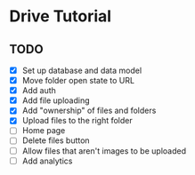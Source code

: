 # Drive Tutorial

## TODO

- [x] Set up database and data model
- [x] Move folder open state to URL
- [x] Add auth
- [x] Add file uploading
- [x] Add "ownership" of files and folders
- [x] Upload files to the right folder
- [ ] Home page
- [ ] Delete files button
- [ ] Allow files that aren't images to be uploaded
- [ ] Add analytics
